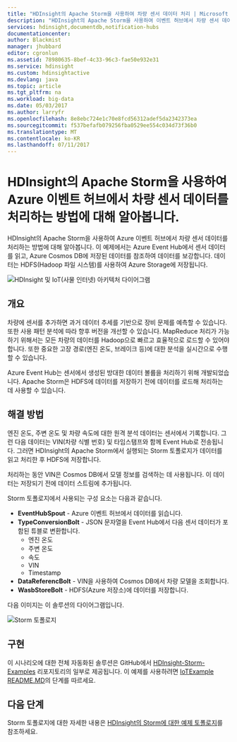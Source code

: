 ```yaml
---
title: "HDInsight의 Apache Storm을 사용하여 차량 센서 데이터 처리 | Microsoft Docs"
description: "HDInsight의 Apache Storm을 사용하여 이벤트 허브에서 차량 센서 데이터를 처리하는 방법에 대해 알아봅니다. Azure Cosmos DB에서 모델 데이터를 추가하고 저장소에 출력을 저장합니다."
services: hdinsight,documentdb,notification-hubs
documentationcenter: 
author: Blackmist
manager: jhubbard
editor: cgronlun
ms.assetid: 78980635-8bef-4c33-96c3-fae50e932e31
ms.service: hdinsight
ms.custom: hdinsightactive
ms.devlang: java
ms.topic: article
ms.tgt_pltfrm: na
ms.workload: big-data
ms.date: 05/03/2017
ms.author: larryfr
ms.openlocfilehash: 8e8ebc724e1c70e8fcd56312adef5da2342373ea
ms.sourcegitcommit: f537befafb079256fba0529ee554c034d73f36b0
ms.translationtype: MT
ms.contentlocale: ko-KR
ms.lasthandoff: 07/11/2017
---
```

# <a name="process-vehicle-sensor-data-from-azure-event-hubs-using-apache-storm-on-hdinsight"></a>HDInsight의 Apache Storm을 사용하여 Azure 이벤트 허브에서 차량 센서 데이터를 처리하는 방법에 대해 알아봅니다.

HDInsight의 Apache Storm을 사용하여 Azure 이벤트 허브에서 차량 센서 데이터를 처리하는 방법에 대해 알아봅니다. 이 예제에서는 Azure Event Hub에서 센서 데이터를 읽고, Azure Cosmos DB에 저장된 데이터를 참조하여 데이터를 보강합니다. 데이터는 HDFS(Hadoop 파일 시스템)를 사용하여 Azure Storage에 저장됩니다.

![HDInsight 및 IoT(사물 인터넷) 아키텍처 다이어그램](./media/hdinsight-storm-iot-eventhub-documentdb/iot.png)

## <a name="overview"></a>개요

차량에 센서를 추가하면 과거 데이터 추세를 기반으로 장비 문제를 예측할 수 있습니다. 또한 사용 패턴 분석에 따라 향후 버전을 개선할 수 있습니다. MapReduce 처리가 가능하기 위해서는 모든 차량의 데이터를 Hadoop으로 빠르고 효율적으로 로드할 수 있어야 합니다. 또한 중요한 고장 경로(엔진 온도, 브레이크 등)에 대한 분석을 실시간으로 수행할 수 있습니다.

Azure Event Hub는 센서에서 생성된 방대한 데이터 볼륨을 처리하기 위해 개발되었습니다. Apache Storm은 HDFS에 데이터를 저장하기 전에 데이터를 로드해 처리하는 데 사용할 수 있습니다.

## <a name="solution"></a>해결 방법

엔진 온도, 주변 온도 및 차량 속도에 대한 원격 분석 데이터는 센서에서 기록합니다. 그런 다음 데이터는 VIN(차량 식별 번호) 및 타임스탬프와 함께 Event Hub로 전송됩니다. 그러면 HDInsight의 Apache Storm에서 실행되는 Storm 토폴로지가 데이터를 읽고 처리한 후 HDFS에 저장합니다.

처리하는 동안 VIN은 Cosmos DB에서 모델 정보를 검색하는 데 사용됩니다. 이 데이터는 저장되기 전에 데이터 스트림에 추가됩니다.

Storm 토폴로지에서 사용되는 구성 요소는 다음과 같습니다.

* **EventHubSpout** - Azure 이벤트 허브에서 데이터를 읽습니다.
* **TypeConversionBolt** - JSON 문자열을 Event Hub에서 다음 센서 데이터가 포함된 튜블로 변환합니다.
    * 엔진 온도
    * 주변 온도
    * 속도
    * VIN
    * Timestamp
* **DataReferencBolt** - VIN을 사용하여 Cosmos DB에서 차량 모델을 조회합니다.
* **WasbStoreBolt** - HDFS(Azure 저장소)에 데이터를 저장합니다.

다음 이미지는 이 솔루션의 다이어그램입니다.

![Storm 토폴로지](./media/hdinsight-storm-iot-eventhub-documentdb/iottopology.png)

## <a name="implementation"></a>구현

이 시나리오에 대한 전체 자동화된 솔루션은 GitHub에서 [HDInsight-Storm-Examples](https://github.com/hdinsight/hdinsight-storm-examples) 리포지토리의 일부로 제공됩니다. 이 예제를 사용하려면 [IoTExample README.MD](https://github.com/hdinsight/hdinsight-storm-examples/blob/master/IotExample/README.md)의 단계를 따르세요.

## <a name="next-steps"></a>다음 단계

Storm 토폴로지에 대한 자세한 내용은 [HDInsight의 Storm에 대한 예제 토폴로지](hdinsight-storm-example-topology.md)를 참조하세요.

